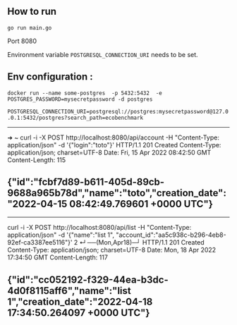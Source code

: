 ## How to run
`go run main.go`

Port 8080

Environment variable `POSTGRESQL_CONNECTION_URI` needs to be set.



## Env configuration :

`docker run --name some-postgres  -p 5432:5432  -e POSTGRES_PASSWORD=mysecretpassword -d postgres`

`POSTGRESQL_CONNECTION_URI=postgresql://postgres:mysecretpassword@127.0.0.1:5432/postgres?search_path=ecobenchmark`
 



----
➜  ~ curl -i -X POST http://localhost:8080/api/account -H "Content-Type: application/json"  -d '{"login":"toto"}'
HTTP/1.1 201 Created
Content-Type: application/json; charset=UTF-8
Date: Fri, 15 Apr 2022 08:42:50 GMT
Content-Length: 115

{"id":"fcbf7d89-b611-405d-89cb-9688a965b78d","name":"toto","creation_date":"2022-04-15 08:42:49.769601 +0000 UTC"}
----

----
curl -i -X POST http://localhost:8080/api/list -H "Content-Type: application/json"  -d '{"name":"list 1", "account_id":"aa5c938c-b296-4eb8-92ef-ca3387ee5116"}'                                                                       2 ↵ ──(Mon,Apr18)─┘
HTTP/1.1 201 Created
Content-Type: application/json; charset=UTF-8
Date: Mon, 18 Apr 2022 17:34:50 GMT
Content-Length: 117

{"id":"cc052192-f329-44ea-b3dc-4d0f8115aff6","name":"list 1","creation_date":"2022-04-18 17:34:50.264097 +0000 UTC"}
----